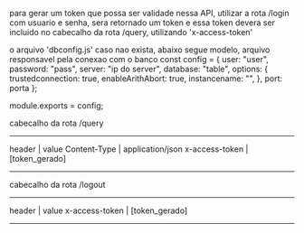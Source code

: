 para gerar um token que possa ser validade nessa API, utilizar a rota /login com usuario e senha, sera retornado um token e essa token devera ser incluido no cabecalho da rota /query, utilizando 'x-access-token'

o arquivo 'dbconfig.js' caso nao exista, abaixo segue modelo, arquivo responsavel pela conexao com o banco 
const config = {
    user: "user",
    password: "pass",
    server: "ip do server",
    database: "table",
    options: {
      trustedconnection: true,
      enableArithAbort: true,
      instancename: "",
    },
    port: porta
  };
   
  module.exports = config;
  


cabecalho da rota /query
_______________________________________

header          |    value
Content-Type    |    application/json
x-access-token  |    [token_gerado]
_______________________________________


cabecalho da rota /logout
_______________________________________

header          |    value
x-access-token  |    [token_gerado]
_______________________________________
